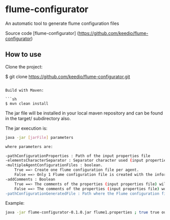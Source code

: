 # flume-configurator

An automatic tool to generate flume configuration files

Source code [flume-configurator] (https://github.com/keedio/flume-configurator)

## How to use

Clone the project:


$ git clone https://github.com/keedio/flume-configurator.git
```

Build with Maven:

```sh
$ mvn clean install
```

The jar file will be installed in your local maven repository and can be found in the target/ subdirectory also.

The jar execution is:

```sh
java -jar [jarFile] parameters

where parameters are:

-pathConfigurationProperties : Path of the input properties file
-elementsCharacterSeparator : Separator character used (input properties file)
-multipleAgentConfigurationFiles : boolean.
    True ==> Create one flume configuration file per agent.
    False ==> Only 1 Flume configuration file is created with the information of all agents
-addComments : Boolean
    True ==> The comments of the properties (input properties file) will be added to the Flume configuration file
    False ==> The comments of the properties (input properties file) won't be added to the Flume configuration file
-pathConfigurationGeneratedFile : Path where the Flume configuration file will be created. The path must be exist
```

Example:
```sh
java -jar flume-configurator-0.1.0.jar flume1.properties ; true true output
```




